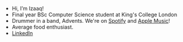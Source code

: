 - Hi, I’m Izaaq!
- Final year BSc Computer Science student at King's College London
- Drummer in a band, Advents. We're on [Spotify](https://open.spotify.com/artist/2rWhtTCIJfxgWd4oClRj6U?si=KetpuzOgRbaABve1GeiCyg) and [Apple Music](https://music.apple.com/us/artist/advents/1440045685)! 
- Average food enthusiast. 
- [LinkedIn](linkedin.com/in/izaaq-ahmad-izham) 

<!---
Izaaq/Izaaq is a ✨ special ✨ repository because its `README.md` (this file) appears on your GitHub profile.
You can click the Preview link to take a look at your changes.
--->

